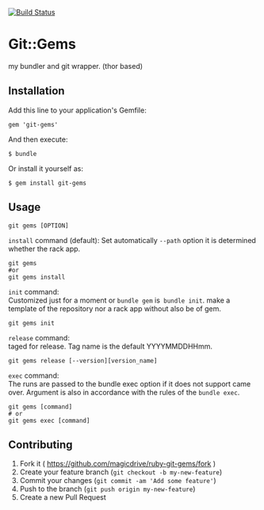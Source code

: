[![Build Status](https://travis-ci.org/magicdrive/ruby-git-gems.svg?branch=feature%2Frspec)](https://travis-ci.org/magicdrive/ruby-git-gems)
# Git::Gems

my bundler and git wrapper.  (thor based)



## Installation

Add this line to your application's Gemfile:

	gem 'git-gems'

And then execute:

	$ bundle

Or install it yourself as:

	$ gem install git-gems

## Usage

	git gems [OPTION]

`install` command (default):
Set automatically `--path` option it is determined whether the rack app.

	git gems	
    #or
	git gems install 

`init` command:  
Customized just for a moment or `bundle gem` is` bundle init`. 
make a template of the repository nor a rack app without also be of gem.

    git gems init

`release` command:  
taged for release. Tag name is the default YYYYMMDDHHmm.

    git gems release [--version][version_name]

`exec` command:  
The runs are passed to the bundle exec option if it does not support came over. Argument is also in accordance with the rules of the `bundle exec`.

    git gems [command]
    # or
    git gems exec [command]
    



## Contributing

1. Fork it ( https://github.com/magicdrive/ruby-git-gems/fork )
2. Create your feature branch (`git checkout -b my-new-feature`)
3. Commit your changes (`git commit -am 'Add some feature'`)
4. Push to the branch (`git push origin my-new-feature`)
5. Create a new Pull Request
